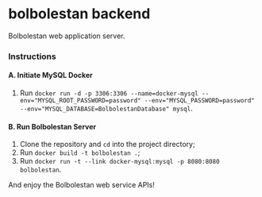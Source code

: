 # bolbolestan backend
Bolbolestan web application server.

### Instructions
#### A. Initiate MySQL Docker
1. Run 
   `docker run -d -p 3306:3306 --name=docker-mysql --env="MYSQL_ROOT_PASSWORD=password" --env="MYSQL_PASSWORD=password" --env="MYSQL_DATABASE=BolbolestanDatabase" mysql`.

#### B. Run Bolbolestan Server
1. Clone the repository and `cd` into the project directory;
2. Run `docker build -t bolbolestan .`;
3. Run `docker run -t --link docker-mysql:mysql -p 8080:8080 bolbolestan`.

And enjoy the Bolbolestan web service APIs!